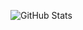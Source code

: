 ![GitHub Stats](https://github-readme-stats.vercel.app/api?username=rpbaguio&count_private=true&show_icons=true&title_color=fff&icon_color=79ff97&text_color=9f9f9f&bg_color=151515)

<!--
`$ whoami`  
Raymond
-->

<!--
`$ ls -l`  
-rw-r--r-- [LinkedIn](https://www.linkedin.com/in/rpbaguio)  
-rw-r--r-- [Instagram](https://instagram.com/rpbaguio)
-->

<!--
![Metrics](https://metrics.lecoq.io/rpbaguio?template=classic&base.repositories=0&base.metadata=0&stars=1&achievements=1&languages=1&languages.limit=8&languages.colors=github&languages.threshold=0%25&stars.limit=4&achievements.threshold=C&achievements.secrets=true&achievements.limit=0&config.timezone=Asia%2FManila)
-->

<!--
[![Top Langs](https://github-readme-stats.vercel.app/api/top-langs/?username=rpbaguio&layout=compact)](https://github.com/rpbaguio/github-readme-stats)
-->

<!--
**rpbaguio/rpbaguio** is a ✨ _special_ ✨ repository because its `README.md` (this file) appears on your GitHub profile.
-->

<!--
Here are some ideas to get you started:
-->

<!--
- 🔭 I’m currently working on ...
- 🌱 I’m currently learning ...
- 👯 I’m looking to collaborate on ...
- 🤔 I’m looking for help with ...
- 💬 Ask me about ...
- 📫 How to reach me: ...
- 😄 Pronouns: ...
- ⚡ Fun fact: ...
-->
